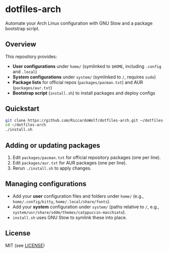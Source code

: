 # dotfiles-arch

Automate your Arch Linux configuration with GNU Stow and a package bootstrap script.

## Overview

This repository provides:

- **User configurations** under `home/` (symlinked to `$HOME`, including `.config` and `.local`)
- **System configurations** under `system/` (symlinked to `/`, requires `sudo`)
- **Package lists** for official repos (`packages/pacman.txt`) and AUR (`packages/aur.txt`)
- **Bootstrap script** (`install.sh`) to install packages and deploy configs

## Quickstart

```bash
git clone https://github.com/RiccardoWolf/dotfiles-arch.git ~/dotfiles-arch
cd ~/dotfiles-arch
./install.sh
```

## Adding or updating packages

1. Edit `packages/pacman.txt` for official repository packages (one per line).
2. Edit `packages/aur.txt` for AUR packages (one per line).
3. Rerun `./install.sh` to apply changes.

## Managing configurations

- Add your **user** configuration files and folders under `home/` (e.g., `home/.config/kitty`, `home/.local/share/fonts`).
- Add your **system** configuration under `system/` (paths relative to `/`, e.g., `system/usr/share/sddm/themes/catppuccin-macchiato`).
- `install.sh` uses GNU Stow to symlink these into place.

## License

MIT (see [LICENSE](LICENSE))